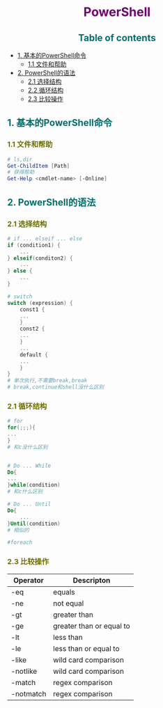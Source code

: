 [comment1]: id "rgb(44,44,110)四级标题"
[comment2]: id "rgb(110,110,0)三级标题"
[comment3]: id "rgb(0,110,110)二级标题"
[comment4]: id "rgb(110,0,110)一级标题"

<h1 align="center"><span style="color: rgb(110,0,110)">PowerShell</span></h1>

<h2 align="center"><span style="color:rgb(0,110,110)">Table of contents</span></h2>

* [1. 基本的PowerShell命令](#1.baspow)
    * [1.1 文件和帮助](#1.1)
* [2. PowerShell的语法](2.synpow)
    * [2.1 选择结构](#2.1)
    * [2.2 循环结构](#2.2)
    * [2.3 比较操作](#2.3)

<h2 name="1"><span style="color: rgb(0,110,110)">1. 基本的PowerShell命令</span></h2>

<h3 name="1.1"><span style="color: rgb(110,110,0)">1.1 文件和帮助</span></h3>

``` powershell
# ls,dir
Get-ChildItem [Path]
# 获得帮助
Get-Help <cmdlet-name> [-Online]
```

<h2 name="2"><span style="color: rgb(0,110,110)">2. PowerShell的语法</span></h2>

<h3 name="2.1"><span style="color: rgb(110,110,0)">2.1 选择结构</span></h3>

``` powershell
# if ... elseif ... else
if (condition1) {
	...
} elseif(conditon2) {
	...
} else {
	...
}

# switch
switch (expression) {
    const1 {
    ...
    }
    const2 {
    ...
    }
    ...
    default {
    ...
    }
}
# 单次执行,不需要break,break
# break,continue和shell没什么区别
```

<h3 name="2.2"><span style="color: rgb(110,110,0)">2.1 循环结构</span></h3>

``` powershell
# for
for(;;;){
...
}
# 和c没什么区别


# Do ... While
Do{
...
}while(condition)
# 和c什么区别

# Do ... Until
Do{
	...
}Until(condition)
# 相似的

#foreach
```

<h3 name="2.3"><span style="color: rgb(110,110,0)">2.3 比较操作</span></h3>

|Operator|Descripton|
|--------|----------|
|-eq|equals|
|-ne|not equal|
|-gt|greater than|
|-ge|greater than or equal to|
|-lt|less than|
|-le|less than or equal to|
|-like|wild card comparison|
|-notlike|wild card comparison|
|-match|regex comparison|
|-notmatch|regex comparison|
